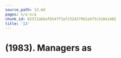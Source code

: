 ```yaml
---
source_path: 13.md
pages: n/a-n/a
chunk_id: 02372ab6afb547f3af2324279d1a5f3c510e1482
title: '13'
---
```

# (1983). Managers as
